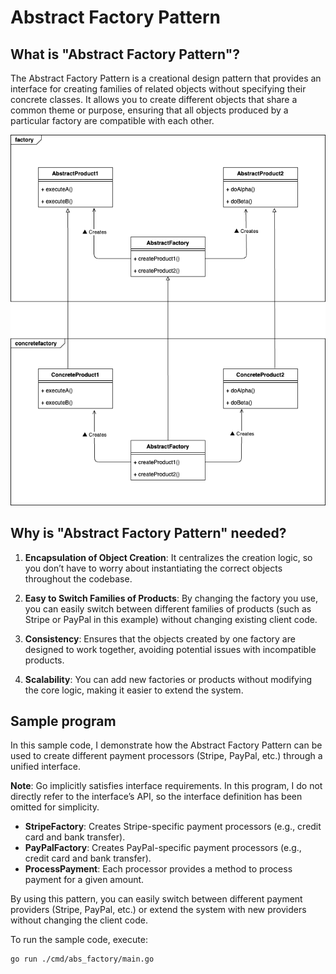# Abstract Factory Pattern

## What is "Abstract Factory Pattern"?

The Abstract Factory Pattern is a creational design pattern that provides an interface for creating families of related objects without specifying their concrete classes. It allows you to create different objects that share a common theme or purpose, ensuring that all objects produced by a particular factory are compatible with each other.

![Class Diagram](./assets/class-diagram.drawio.png)

## Why is "Abstract Factory Pattern" needed?

1. **Encapsulation of Object Creation**: It centralizes the creation logic, so you don’t have to worry about instantiating the correct objects throughout the codebase.

2. **Easy to Switch Families of Products**: By changing the factory you use, you can easily switch between different families of products (such as Stripe or PayPal in this example) without changing existing client code.

3. **Consistency**: Ensures that the objects created by one factory are designed to work together, avoiding potential issues with incompatible products.

4. **Scalability**: You can add new factories or products without modifying the core logic, making it easier to extend the system.

## Sample program

In this sample code, I demonstrate how the Abstract Factory Pattern can be used to create different payment processors (Stripe, PayPal, etc.) through a unified interface.

**Note**: Go implicitly satisfies interface requirements. In this program, I do not directly refer to the interface’s API, so the interface definition has been omitted for simplicity.

- **StripeFactory**: Creates Stripe-specific payment processors (e.g., credit card and bank transfer).  
- **PayPalFactory**: Creates PayPal-specific payment processors (e.g., credit card and bank transfer).  
- **ProcessPayment**: Each processor provides a method to process payment for a given amount.

By using this pattern, you can easily switch between different payment providers (Stripe, PayPal, etc.) or extend the system with new providers without changing the client code.

To run the sample code, execute:

```bash
go run ./cmd/abs_factory/main.go
```
